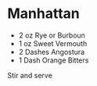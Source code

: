 Manhattan
=========

- 2 oz Rye or Burboun
- 1 oz Sweet Vermouth
- 2 Dashes Angostura
- 1 Dash Orange Bitters

Stir and serve
